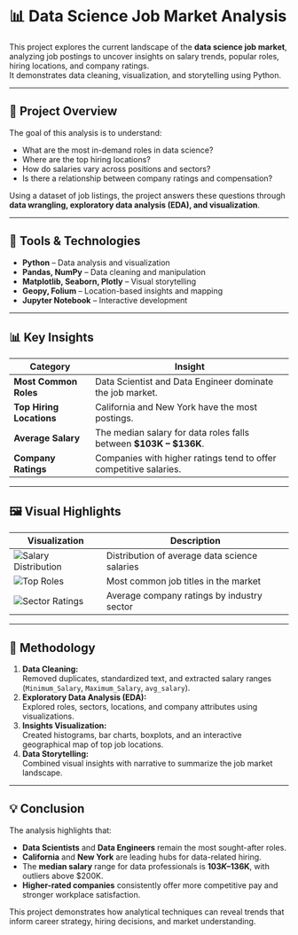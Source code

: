 # 📊 Data Science Job Market Analysis

This project explores the current landscape of the **data science job market**, analyzing job postings to uncover insights on salary trends, popular roles, hiring locations, and company ratings.  
It demonstrates data cleaning, visualization, and storytelling using Python.

---

## 📁 Project Overview

The goal of this analysis is to understand:
- What are the most in-demand roles in data science?
- Where are the top hiring locations?
- How do salaries vary across positions and sectors?
- Is there a relationship between company ratings and compensation?

Using a dataset of job listings, the project answers these questions through **data wrangling, exploratory data analysis (EDA), and visualization**.

---

## 🧰 Tools & Technologies
- **Python** – Data analysis and visualization  
- **Pandas, NumPy** – Data cleaning and manipulation  
- **Matplotlib, Seaborn, Plotly** – Visual storytelling  
- **Geopy, Folium** – Location-based insights and mapping  
- **Jupyter Notebook** – Interactive development  

---

## 📊 Key Insights

| **Category**             | **Insight**                                                                 |
| ------------------------- | --------------------------------------------------------------------------- |
| **Most Common Roles**     | Data Scientist and Data Engineer dominate the job market.                   |
| **Top Hiring Locations**  | California and New York have the most postings.                             |
| **Average Salary**        | The median salary for data roles falls between **$103K – $136K**.           |
| **Company Ratings**       | Companies with higher ratings tend to offer competitive salaries.           |

---

## 🖼️ Visual Highlights
| Visualization | Description |
| -------------- | ------------ |
| ![Salary Distribution](../images/Avg_Salary.png) | Distribution of average data science salaries |
| ![Top Roles](../images/Top10_Roles.png) | Most common job titles in the market |
| ![Sector Ratings](../images/Sector_Ratings.png) | Average company ratings by industry sector |

---

## 🧮 Methodology
1. **Data Cleaning:**  
   Removed duplicates, standardized text, and extracted salary ranges (`Minimum_Salary`, `Maximum_Salary`, `avg_salary`).
2. **Exploratory Data Analysis (EDA):**  
   Explored roles, sectors, locations, and company attributes using visualizations.
3. **Insights Visualization:**  
   Created histograms, bar charts, boxplots, and an interactive geographical map of top job locations.
4. **Data Storytelling:**  
   Combined visual insights with narrative to summarize the job market landscape.

---

## 💡 Conclusion

The analysis highlights that:
- **Data Scientists** and **Data Engineers** remain the most sought-after roles.  
- **California** and **New York** are leading hubs for data-related hiring.  
- The **median salary** range for data professionals is **$103K–$136K**, with outliers above $200K.  
- **Higher-rated companies** consistently offer more competitive pay and stronger workplace satisfaction.  

This project demonstrates how analytical techniques can reveal trends that inform career strategy, hiring decisions, and market understanding.
